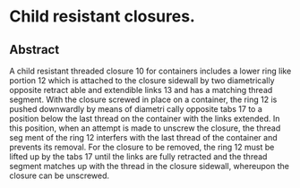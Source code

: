 # Child resistant closures.

## Abstract
A child resistant threaded closure 10 for containers includes a lower ring like portion 12 which is attached to the closure sidewall by two diametrically opposite retract able and extendible links 13 and has a matching thread segment. With the closure screwed in place on a container, the ring 12 is pushed downwardly by means of diametri cally opposite tabs 17 to a position below the last thread on the container with the links extended. In this position, when an attempt is made to unscrew the closure, the thread seg ment of the ring 12 interfers with the last thread of the container and prevents its removal. For the closure to be removed, the ring 12 must be lifted up by the tabs 17 until the links are fully retracted and the thread segment matches up with the thread in the closure sidewall, whereupon the closure can be unscrewed.